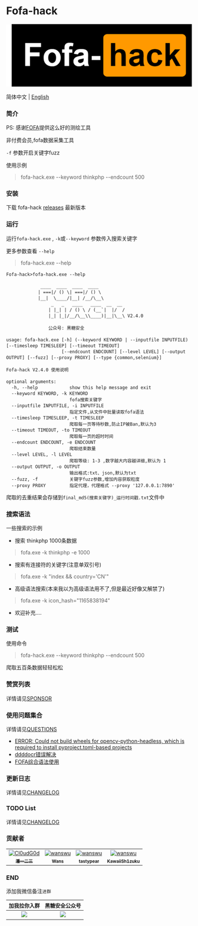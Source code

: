 # Fofa-hack

![Fofa-hack](./images/logo.png)

简体中文 | [English](./docs/EN_README.md)
### 简介

PS: 感谢[FOFA](https://fofa.info/)提供这么好的测绘工具

非付费会员,fofa数据采集工具

`-f` 参数开启关键字fuzz

使用示例
> fofa-hack.exe --keyword thinkphp --endcount 500

### 安装

下载 fofa-hack [releases](https://github.com/Cl0udG0d/Fofa-hack/releases) 最新版本

### 运行

运行`fofa-hack.exe` , `-k`或`--keyword` 参数传入搜索关键字

更多参数查看 `--help`

> fofa-hack.exe --help

```shell
Fofa-hack>fofa-hack.exe --help

             ____  ____  ____  ____
            | ===|/ () \| ===|/ () \
            |__|  \____/|__| /__/\__\
                 _   _   ____   ____  __  __
                | |_| | / () \ / (__`|  |/  /
                |_| |_|/__/\__\\____)|__|\__\ V2.4.0

                公众号: 黑糖安全

usage: fofa-hack.exe [-h] (--keyword KEYWORD | --inputfile INPUTFILE) [--timesleep TIMESLEEP] [--timeout TIMEOUT]
                     [--endcount ENDCOUNT] [--level LEVEL] [--output OUTPUT] [--fuzz] [--proxy PROXY] [--type {common,selenium}]

Fofa-hack V2.4.0 使用说明

optional arguments:
  -h, --help            show this help message and exit
  --keyword KEYWORD, -k KEYWORD
                        fofa搜索关键字
  --inputfile INPUTFILE, -i INPUTFILE
                        指定文件,从文件中批量读取fofa语法
  --timesleep TIMESLEEP, -t TIMESLEEP
                        爬取每一页等待秒数,防止IP被Ban,默认为3
  --timeout TIMEOUT, -to TIMEOUT
                        爬取每一页的超时时间
  --endcount ENDCOUNT, -e ENDCOUNT
                        爬取结束数量
  --level LEVEL, -l LEVEL
                        爬取等级: 1-3 ,数字越大内容越详细,默认为 1
  --output OUTPUT, -o OUTPUT
                        输出格式:txt、json,默认为txt
  --fuzz, -f            关键字fuzz参数,增加内容获取粒度
  --proxy PROXY         指定代理，代理格式 --proxy '127.0.0.1:7890'
```

爬取的去重结果会存储到`final_md5(搜索关键字)_运行时间戳.txt`文件中

### 搜索语法
一些搜索的示例

+ 搜索 thinkphp 1000条数据
> fofa.exe -k thinkphp -e 1000

+ 搜索有连接符的关键字(注意单双引号)
> fofa.exe -k "index && country='CN'"

+ 高级语法搜索(本来我以为高级语法用不了,但是最近好像又解禁了)
> fofa.exe -k icon_hash="1165838194"

+ 欢迎补充....

### 测试

使用命令 

> fofa-hack.exe --keyword thinkphp --endcount 500

爬取五百条数据轻轻松松

### 赞赏列表

详情请见[SPONSOR](docs/SPONSOR.md)

### 使用问题集合

详情请见[QUESTIONS](docs/QUESTIONS.md)

+ [ERROR: Could not build wheels for opencv-python-headless, which is required to install pyproject.toml-based projects](docs/QUESTIONS.md#opencv-python错误)
+ [ddddocr错误解决](docs/QUESTIONS.md#ddddocr错误解决)
+ [FOFA综合语法使用](docs/QUESTIONS.md#FOFA综合语法使用)

### 更新日志

详情请见[CHANGELOG](docs/CHANGELOG.md)

### TODO List

详情请见[CHANGELOG](docs/TODO.md)

### 贡献者

<table>
<tr>
    <td align="center">
        <a href="https://github.com/Cl0udG0d">
            <img src="https://avatars.githubusercontent.com/u/45556496?v=4" width="100;" alt="Cl0udG0d"/>
            <br />
            <sub><b>潘一二三</b></sub>
        </a>
    </td>
    <td align="center">
        <a href="https://github.com/wanswu">
            <img src="https://avatars.githubusercontent.com/u/49047734?v=4" width="100;" alt="wanswu"/>
            <br />
            <sub><b>Wans</b></sub>
        </a>
    </td>
    <td align="center">
        <a href="https://github.com/tastypear">
            <img src="https://avatars.githubusercontent.com/u/1382667?v=4" width="100;" alt="wanswu"/>
            <br />
            <sub><b>tastypear</b></sub>
        </a>
    </td>
    <td align="center">
        <a href="https://github.com/KawaiiSh1zuku">
            <img src="https://avatars.githubusercontent.com/u/51824296?v=4" width="100;" alt="wanswu"/>
            <br />
            <sub><b>KawaiiSh1zuku</b></sub>
        </a>
    </td>
</tr>
</table>

### END 

添加我微信备注`进群`

|               加我拉你入群               |                                                            黑糖安全公众号                                                             |
|:----------------------------------------------------------: |:------------------------------------------------------------------------------------------------------------------------------:|
| <img src="https://springbird3.oss-cn-chengdu.aliyuncs.com/lianxiang/1a1f7894a170bec207e61bf86a01592.jpg" width="300"/> | <img src="https://springbird3.oss-cn-chengdu.aliyuncs.com/lianxiang/qrcode_for_gh_cead8e1080d6_430.jpg" width="300"/> |
